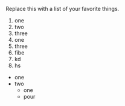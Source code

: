 Replace this with a list of your favorite things.
1. one
1. two
1. three
2. one
2. three
3. fibe
4. kd
5. hs
- one
- two
  - one
  - pour
  
